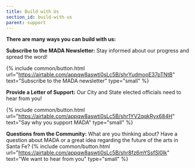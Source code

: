 ```yaml
---
title: Build with Us
section_id: build-with-us
parent: support
---
```


**There are many ways you can build with us:**

**Subscribe to the MADA Newsletter:** Stay informed about our progress and spread the word!

{% include common/button.html url="https://airtable.com/appqw8aswti0sLc5B/shrYudmooE37pTNtB" text="Subscribe to the MADA newsletter" type="small" %}

**Provide a Letter of Support:** Our City and State elected officials need to hear from you!

{% include common/button.html url="https://airtable.com/appqw8aswti0sLc5B/shr1YV2qqkRyx684H" text="Say why you support MADA" type="small" %}

**Questions from the Community:** What are you thinking about? Have a question about MADA or a great idea regarding the future of the arts in Santa Fe?
{% include common/button.html url="https://airtable.com/appqw8aswti0sLc5B/shr8fz6mYSsfSl0Ik" text="We want to hear from you" type="small" %}
